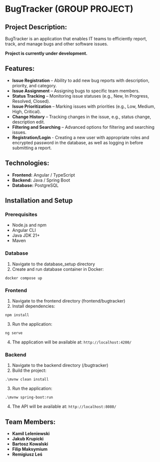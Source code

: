 # BugTracker (GROUP PROJECT)
## Project Description:
BugTracker is an application that enables IT teams to efficiently report, track, and manage bugs and other software issues.

**Project is currently under development.**

## Features:
- **Issue Registration** – Ability to add new bug reports with description, priority, and category.
- **Issue Assignment** – Assigning bugs to specific team members.
- **Status Tracking** – Monitoring issue statuses (e.g., New, In Progress, Resolved, Closed).
- **Issue Prioritization** – Marking issues with priorities (e.g., Low, Medium, High, Critical).
- **Change History** – Tracking changes in the issue, e.g., status change, description edit.
- **Filtering and Searching** – Advanced options for filtering and searching issues.
- **Registration/Login** - Creating a new user with appropriate roles and encrypted password in the database, as well as logging in before submitting a report.

## Technologies:
- **Frontend:** Angular / TypeScript
- **Backend:** Java / Spring Boot
- **Database:** PostgreSQL

## Installation and Setup

### Prerequisites
- Node.js and npm
- Angular CLI
- Java JDK 21+
- Maven

### Database
1. Navigate to the database_setup directory
2. Create and run database container in Docker:
```
docker compose up
```

### Frontend
1. Navigate to the frontend directory (frontend/bugtracker)
2. Install dependencies:
```
npm install
```
3. Run the application:
```
ng serve
```
4. The application will be available at: `http://localhost:4200/`

### Backend
1. Navigate to the backend directory (/bugtracker)
2. Build the project:
```
.\mvnw clean install
```
3. Run the application:
```
.\mvnw spring-boot:run
```
4. The API will be available at: `http://localhost:8080/`


## Team Members:
- **Kamil Leleniewski**  
- **Jakub Krupicki**  
- **Bartosz Kowalski**  
- **Filip Maksymium**  
- **Remigiusz Leś**   

